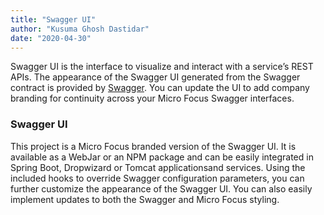 ```yaml
---
title: "Swagger UI"
author: "Kusuma Ghosh Dastidar"
date: "2020-04-30"
---
```

Swagger UI is the interface to visualize and interact with a service’s REST APIs. The appearance of the Swagger UI generated from the Swagger contract is provided by [Swagger](https://swagger.io/tools/swagger-ui/). You can update the UI to add company branding for continuity across your Micro Focus Swagger interfaces.

### Swagger UI
This project is a Micro Focus branded version of the Swagger UI. It is available as a WebJar or an NPM package and can be easily integrated in Spring Boot, Dropwizard or Tomcat applicationsand services. Using the included hooks to override Swagger configuration parameters, you can further customize the appearance of the Swagger UI. You can also easily implement updates to both the Swagger and Micro Focus styling. 
